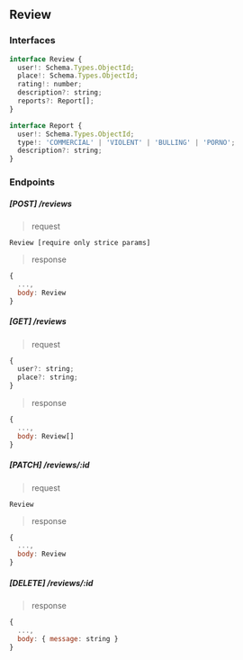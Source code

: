 ## Review

### Interfaces

```javascript
interface Review {
  user!: Schema.Types.ObjectId;
  place!: Schema.Types.ObjectId;
  rating!: number;
  description?: string;
  reports?: Report[];
}

interface Report {
  user!: Schema.Types.ObjectId;
  type!: 'COMMERCIAL' | 'VIOLENT' | 'BULLING' | 'PORNO';
  description?: string;
}
```

### Endpoints

##### [POST] /reviews

> request

`Review [require only strice params]`

> response

```javascript
{
  ...,
  body: Review
}
```

##### [GET] /reviews

> request

```javascript
{
  user?: string;
  place?: string;
}
```

> response

```javascript
{
  ...,
  body: Review[]
}
```

##### [PATCH] /reviews/:id

> request

`Review`

> response

```javascript
{
  ...,
  body: Review
}
```

##### [DELETE] /reviews/:id

> response

```javascript
{
  ...,
  body: { message: string }
}
```
